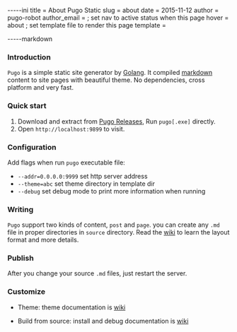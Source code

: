 -----ini
title = About Pugo Static
slug = about
date = 2015-11-12
author = pugo-robot
author_email =
; set nav to active status when this page
hover = about
; set template file to render this page
template =


-----markdown
### Introduction

`Pugo` is a simple static site generator by [Golang](https://golang.org). It compiled [markdown](#) content to site pages with beautiful theme. No dependencies, cross platform and very fast.

### Quick start

1. Download and extract from [Pugo Releases](#), Run `pugo[.exe]` directly.
2. Open `http://localhost:9899` to visit.

### Configuration

Add flags when run `pugo` executable file:

- `--addr=0.0.0.0:9999` set http server address
- `--theme=abc` set theme directory in template dir
- `--debug` set debug mode to print more information when running

### Writing

`Pugo` support two kinds of content, `post` and `page`. you can create any `.md` file in proper directories in `source` directory. Read the [wiki](#) to learn the layout format and more details.

### Publish

After you change your source `.md` files, just restart the server.

### Customize

- Theme: theme documentation is [wiki](#)

- Build from source: install and debug documentation is [wiki]($)